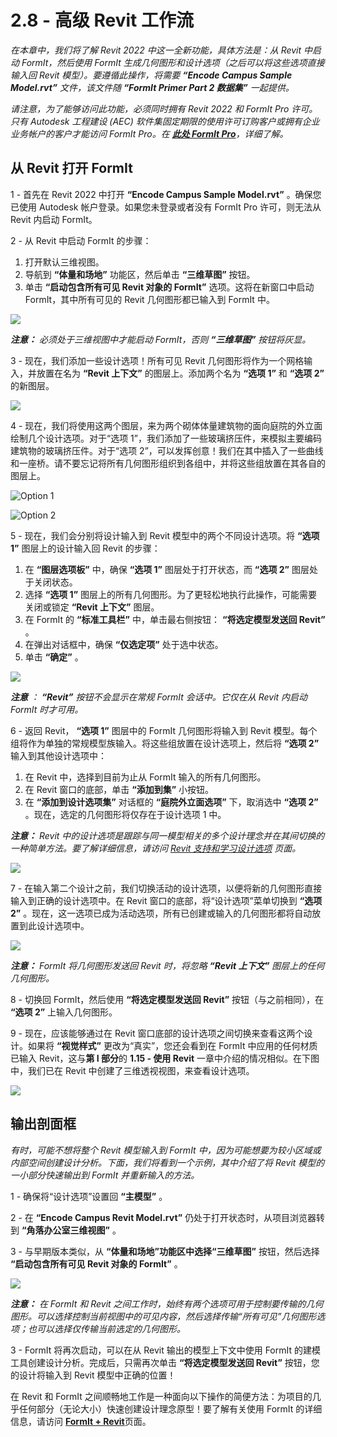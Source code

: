 # 2.8 - 高级 Revit 工作流

_在本章中，我们将了解 Revit 2022 中这一全新功能，具体方法是：从 Revit 中启动 FormIt，然后使用 FormIt 生成几何图形和设计选项（之后可以将这些选项直接输入回 Revit 模型）。要遵循此操作，将需要_ _**“Encode Campus Sample Model.rvt”**_ _文件，该文件随_ _**“FormIt Primer Part 2 数据集”** 一起提供。_

_请注意，为了能够访问此功能，必须同时拥有 Revit 2022 和 FormIt Pro 许可。只有 Autodesk 工程建设 (AEC) 软件集固定期限的使用许可订购客户或拥有企业业务帐户的客户才能访问 FormIt Pro。在_ [_**此处 FormIt Pro**_](https://formit.autodesk.com/#pro-callout)_，详细了解。_

## 从 Revit 打开 FormIt

1 - 首先在 Revit 2022 中打开 **“Encode Campus Sample Model.rvt”** 。确保您已使用 Autodesk 帐户登录。如果您未登录或者没有 FormIt Pro 许可，则无法从 Revit 内启动 FormIt。

2 - 从 Revit 中启动 FormIt 的步骤：

1. 打开默认三维视图。
2. 导航到 **“体量和场地”** 功能区，然后单击 **“三维草图”** 按钮。
3. 单击 **“启动包含所有可见 Revit 对象的 FormIt”** 选项。这将在新窗口中启动 FormIt，其中所有可见的 Revit 几何图形都已输入到 FormIt 中。

![](<../../.gitbook/assets/0 (22).png>)

_**注意：**_ _必须处于三维视图中才能启动 FormIt，否则_ _**“三维草图”**_ _按钮将灰显。_

3 - 现在，我们添加一些设计选项！所有可见 Revit 几何图形将作为一个网格输入，并放置在名为 **“Revit 上下文”** 的图层上。添加两个名为 **“选项 1”** 和 **“选项 2”** 的新图层。

![](<../../.gitbook/assets/1 (23) (1).png>)

4 - 现在，我们将使用这两个图层，来为两个砌体体量建筑物的面向庭院的外立面绘制几个设计选项。对于“选项 1”，我们添加了一些玻璃挤压件，来模拟主要编码建筑物的玻璃挤压件。对于“选项 2”，可以发挥创意！我们在其中插入了一些曲线和一座桥。请不要忘记将所有几何图形组织到各组中，并将这些组放置在其各自的图层上。

![Option 1](<../../.gitbook/assets/2 (23) (1).png>)

![Option 2](<../../.gitbook/assets/3 (20) (1).png>)

5 - 现在，我们会分别将设计输入到 Revit 模型中的两个不同设计选项。将 **“选项 1”** 图层上的设计输入回 Revit 的步骤：

1. 在 **“图层选项板”** 中，确保 **“选项 1”** 图层处于打开状态，而 **“选项 2”** 图层处于关闭状态。
2. 选择 **“选项 1”** 图层上的所有几何图形。为了更轻松地执行此操作，可能需要关闭或锁定 **“Revit 上下文”** 图层。
3. 在 FormIt 的 **“标准工具栏”** 中，单击最右侧按钮： **“将选定模型发送回 Revit”** 。
4. 在弹出对话框中，确保 **“仅选定项”** 处于选中状态。
5. 单击 **“确定”** 。

![](<../../.gitbook/assets/4 (19) (1).png>)

_**注意**_ _：_ _**“Revit”**_ _按钮不会显示在常规 FormIt 会话中。它仅在从 Revit 内启动 FormIt 时才可用。_

6 - 返回 Revit， **“选项 1”** 图层中的 FormIt 几何图形将输入到 Revit 模型。每个组将作为单独的常规模型族输入。将这些组放置在设计选项上，然后将 **“选项 2”** 输入到其他设计选项中：

1. 在 Revit 中，选择到目前为止从 FormIt 输入的所有几何图形。
2. 在 Revit 窗口的底部，单击 **“添加到集”** 小按钮。
3. 在 **“添加到设计选项集”** 对话框的 **“庭院外立面选项”** 下，取消选中 **“选项 2”** 。现在，选定的几何图形将仅存在于设计选项 1 中。

_**注意：**_ _Revit 中的设计选项是跟踪与同一模型相关的多个设计理念并在其间切换的一种简单方法。要了解详细信息，请访问_ [_Revit 支持和学习设计选项_]( https://knowledge.autodesk.com/zh-hans/support/revit-products/learn-explore/caas/CloudHelp/cloudhelp/2021/CHS/Revit-Model/files/GUID-D48B1E7E-BC34-414E-85BD-790F199BB2C0-htm.html) _页面。_

![](<../../.gitbook/assets/5 (18).png>)

7 - 在输入第二个设计之前，我们切换活动的设计选项，以便将新的几何图形直接输入到正确的设计选项中。在 Revit 窗口的底部，将“设计选项”菜单切换到 **“选项 2”** 。现在，这一选项已成为活动选项，所有已创建或输入的几何图形都将自动放置到此设计选项中。

![](<../../.gitbook/assets/6 (15).png>)

_**注意：**_ _FormIt 将几何图形发送回 Revit 时，将忽略_ _**“Revit 上下文”**_ _图层上的任何几何图形。_

8 - 切换回 FormIt，然后使用 **“将选定模型发送回 Revit”** 按钮（与之前相同），在 **“选项 2”** 上输入几何图形。

9 - 现在，应该能够通过在 Revit 窗口底部的设计选项之间切换来查看这两个设计。如果将 **“视觉样式”** 更改为“真实”，您还会看到在 FormIt 中应用的任何材质已输入 Revit，这与**第 I 部分**的 **1.15 - 使用 Revit** 一章中介绍的情况相似。在下图中，我们已在 Revit 中创建了三维透视视图，来查看设计选项。

![](<../../.gitbook/assets/7 (10).png>)

## 输出剖面框

_有时，可能不想将整个 Revit 模型输入到 FormIt 中，因为可能想要为较小区域或内部空间创建设计分析。下面，我们将看到一个示例，其中介绍了将 Revit 模型的一小部分快速输出到 FormIt 并重新输入的方法。_

1 - 确保将“设计选项”设置回 **“主模型”** 。

2 - 在 **“Encode Campus Revit Model.rvt”** 仍处于打开状态时，从项目浏览器转到 **“角落办公室三维视图”** 。

3 - 与早期版本类似，从 **“体量和场地”**功能区中选择**“三维草图”** 按钮，然后选择 **“启动包含所有可见 Revit 对象的 FormIt”** 。

![](<../../.gitbook/assets/8 (10) (1).png>)

_**注意：**_ _在 FormIt 和 Revit 之间工作时，始终有两个选项可用于控制要传输的几何图形。可以选择控制当前视图中的可见内容，然后选择传输“所有可见”几何图形选项；也可以选择仅传输当前选定的几何图形。_

3 - FormIt 将再次启动，可以在从 Revit 输出的模型上下文中使用 FormIt 的建模工具创建设计分析。完成后，只需再次单击 **“将选定模型发送回 Revit”** 按钮，您的设计将输入到 Revit 模型中正确的位置！

在 Revit 和 FormIt 之间顺畅地工作是一种面向以下操作的简便方法：为项目的几乎任何部分（无论大小）快速创建设计理念原型！要了解有关使用 FormIt 的详细信息，请访问 [**FormIt + Revit**](https://formit.autodesk.com/page/formit-revit#:\~:text=FormIt%20Groups%20become%20Revit%20Mass,using%20Revit%202018%20and%20newer。)页面。
